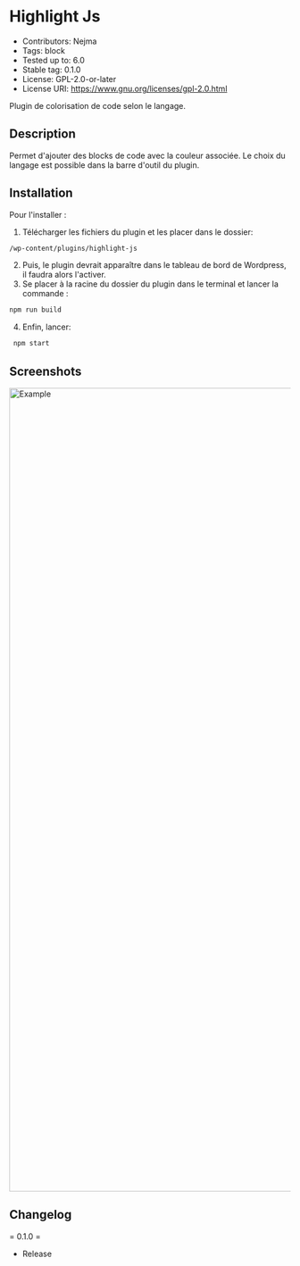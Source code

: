 # Highlight Js
- Contributors: Nejma
- Tags: block
- Tested up to: 6.0
- Stable tag: 0.1.0
- License: GPL-2.0-or-later
- License URI: https://www.gnu.org/licenses/gpl-2.0.html

Plugin de colorisation de code selon le langage.

## Description

Permet d'ajouter des blocks de code avec la couleur associée.
Le choix du langage est possible dans la barre d'outil du plugin.

## Installation

Pour l'installer :

1. Télécharger les fichiers du plugin et les placer dans le dossier:
```bash
/wp-content/plugins/highlight-js
```
2. Puis, le plugin devrait apparaître dans le tableau de bord de Wordpress, il faudra alors l'activer.
3. Se placer à la racine du dossier du plugin dans le terminal et lancer la commande :
```bash
npm run build
```
4. Enfin, lancer:
```bash
 npm start
```

## Screenshots

<img width="1440" alt="Example" src="https://user-images.githubusercontent.com/86783513/195297138-3b8543a6-6e60-475f-8651-00dcd756e251.png">

## Changelog

= 0.1.0 =
* Release
